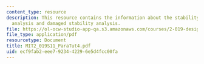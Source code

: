 ```yaml
---
content_type: resource
description: This resource contains the information about the stability, hydrostatic
  analysis and damaged stability analysis.
file: https://ol-ocw-studio-app-qa.s3.amazonaws.com/courses/2-019-design-of-ocean-systems-spring-2011/ecf9fab2eee7923442296e5d4fcc00fa_MIT2_019S11_ParaTut4.pdf
file_type: application/pdf
resourcetype: Document
title: MIT2_019S11_ParaTut4.pdf
uid: ecf9fab2-eee7-9234-4229-6e5d4fcc00fa
---
```

